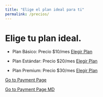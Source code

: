 ```yaml
---
title: "Elige el plan ideal para ti"
permalink: /precios/
---
```


# Elige tu plan ideal.

- Plan Básico: Precio $10/mes
  [Elegir Plan](/checkout?plan=basico)

- Plan Estándar: Precio $20/mes
  [Elegir Plan](/checkout?plan=estandar)

- Plan Premium: Precio $30/mes
  [Elegir Plan](/checkout?plan=premium)


<a href="https://gastrali.netlify.app/payment.html">Go to Payment Page</a>

<a href="/payment_form.md">Go to Payment Page MD</a>